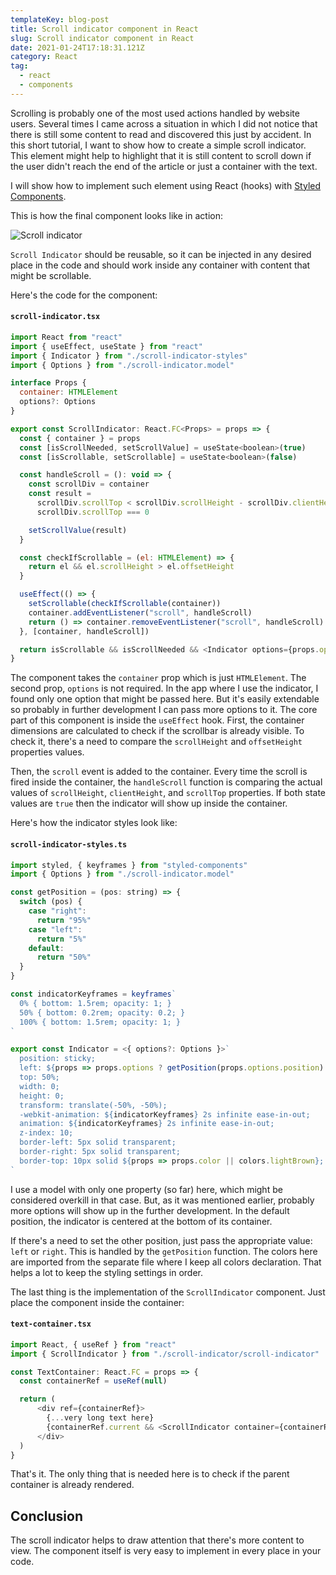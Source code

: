 ```yaml
---
templateKey: blog-post
title: Scroll indicator component in React
slug: Scroll indicator component in React
date: 2021-01-24T17:18:31.121Z
category: React
tag:
  - react
  - components
---
```

Scrolling is probably one of the most used actions handled by website users. Several times I came across a situation in which I did not notice that there is still some content to read and discovered this just by accident. In this short tutorial, I want to show how to create a simple scroll indicator. This element might help to highlight that it is still content to scroll down if the user didn't reach the end of the article or just a container with the text.

I will show how to implement such element using React (hooks) with <a href="https://styled-components.com/" target="_blank">Styled Components</a>.

This is how the final component looks like in action:

![Scroll indicator](/assets/indicator.gif)

 `Scroll Indicator` should be reusable, so it can be injected in any desired place in the code and should work inside any container with content that might be scrollable.

 Here's the code for the component:

#### `scroll-indicator.tsx`

```javascript
import React from "react"
import { useEffect, useState } from "react"
import { Indicator } from "./scroll-indicator-styles"
import { Options } from "./scroll-indicator.model"

interface Props {
  container: HTMLElement
  options?: Options
}

export const ScrollIndicator: React.FC<Props> = props => {
  const { container } = props
  const [isScrollNeeded, setScrollValue] = useState<boolean>(true)
  const [isScrollable, setScrollable] = useState<boolean>(false)

  const handleScroll = (): void => {
    const scrollDiv = container
    const result =
      scrollDiv.scrollTop < scrollDiv.scrollHeight - scrollDiv.clientHeight ||
      scrollDiv.scrollTop === 0

    setScrollValue(result)
  }

  const checkIfScrollable = (el: HTMLElement) => {
    return el && el.scrollHeight > el.offsetHeight
  }

  useEffect(() => {
    setScrollable(checkIfScrollable(container))
    container.addEventListener("scroll", handleScroll)
    return () => container.removeEventListener("scroll", handleScroll)
  }, [container, handleScroll])

  return isScrollable && isScrollNeeded && <Indicator options={props.options} />
}
```

The component takes the `container` prop which is just `HTMLElement`. The second prop, `options` is not required. In the app where I use the indicator, I found only one option that might be passed here. But it's easily extendable so probably in further development I can pass more options to it. 
The core part of this component is inside the `useEffect` hook. First, the container dimensions are calculated to check if the scrollbar is already visible. To check it, there's a need to compare the `scrollHeight` and `offsetHeight` properties values.

Then, the `scroll` event is added to the container. Every time the scroll is fired inside the container, the `handleScroll` function is comparing the actual values of `scrollHeight`, `clientHeight`, and `scrollTop` properties.
If both state values are `true` then the indicator will show up inside the container.

Here's how the indicator styles look like:

#### `scroll-indicator-styles.ts`

```javascript
import styled, { keyframes } from "styled-components"
import { Options } from "./scroll-indicator.model"

const getPosition = (pos: string) => {
  switch (pos) {
    case "right":
      return "95%"
    case "left":
      return "5%"
    default:
      return "50%"
  }
}

const indicatorKeyframes = keyframes`
  0% { bottom: 1.5rem; opacity: 1; }
  50% { bottom: 0.2rem; opacity: 0.2; }
  100% { bottom: 1.5rem; opacity: 1; }
`

export const Indicator = <{ options?: Options }>`
  position: sticky;
  left: ${props => props.options ? getPosition(props.options.position) : getPosition()};
  top: 50%;
  width: 0;
  height: 0;
  transform: translate(-50%, -50%);
  -webkit-animation: ${indicatorKeyframes} 2s infinite ease-in-out;
  animation: ${indicatorKeyframes} 2s infinite ease-in-out;
  z-index: 10;
  border-left: 5px solid transparent;
  border-right: 5px solid transparent;
  border-top: 10px solid ${props => props.color || colors.lightBrown};
`
```

I use a model with only one property (so far) here, which might be considered overkill in that case. But, as it was mentioned earlier, probably more options will show up in the further development. In the default position, the indicator is centered at the bottom of its container.

If there's a need to set the other position, just pass the appropriate value:
`left` or `right`. This is handled by the `getPosition` function.
The colors here are imported from the separate file where I keep all colors declaration. That helps a lot to keep the styling settings in order.

The last thing is the implementation of the `ScrollIndicator` component. Just place the component inside the container:

#### `text-container.tsx`

```javascript
import React, { useRef } from "react"
import { ScrollIndicator } from "./scroll-indicator/scroll-indicator"

const TextContainer: React.FC = props => {
  const containerRef = useRef(null)

  return (
      <div ref={containerRef}>
        {...very long text here}
        {containerRef.current && <ScrollIndicator container={containerRef.current} />}
      </div>
  )
}
```

That's it. The only thing that is needed here is to check if the parent container is already rendered.

## Conclusion

The scroll indicator helps to draw attention that there's more content to view. The component itself is very easy to implement in every place in your code.